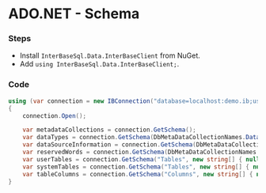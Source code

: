 # ADO.NET - Schema

### Steps

* Install `InterBaseSql.Data.InterBaseClient` from NuGet.
* Add `using InterBaseSql.Data.InterBaseClient;`.

### Code

```csharp
using (var connection = new IBConnection("database=localhost:demo.ib;user=sysdba;password=masterkey"))
{
	connection.Open();

	var metadataCollections = connection.GetSchema();
	var dataTypes = connection.GetSchema(DbMetaDataCollectionNames.DataTypes);
	var dataSourceInformation = connection.GetSchema(DbMetaDataCollectionNames.DataSourceInformation);
	var reservedWords = connection.GetSchema(DbMetaDataCollectionNames.ReservedWords);
	var userTables = connection.GetSchema("Tables", new string[] { null, null, null, "TABLE" });
	var systemTables = connection.GetSchema("Tables", new string[] { null, null, null, "SYSTEM TABLE" });
	var tableColumns = connection.GetSchema("Columns", new string[] { null, null, "TableName" });
}
```

